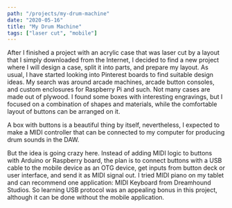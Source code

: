```yaml
---
path: "/projects/my-drum-machine"
date: "2020-05-16"
title: "My Drum Machine"
tags: ["laser cut", "mobile"]
---
```


After I finished a project with an acrylic case that was laser cut by a layout that I simply downloaded from the Internet, I decided to find a new project where I will design a case, split it into parts, and prepare my layout. As usual, I have started looking into Pinterest boards to find suitable design ideas. My search was around arcade machines, arcade button consoles, and custom enclosures for Raspberry Pi and such. Not many cases are made out of plywood. I found some boxes with interesting engravings, but I focused on a combination of shapes and materials, while the comfortable layout of buttons can be arranged on it.

A box with buttons is a beautiful thing by itself, nevertheless, I expected to make a MIDI controller that can be connected to my computer for producing drum sounds in the DAW. 

But the idea is going crazy here. Instead of adding MIDI logic to buttons with Arduino or Raspberry board, the plan is to connect buttons with a USB cable to the mobile device as an OTG device, get inputs from button deck or user interface, and send it as MIDI signal out. I tried MIDI piano on my tablet and can recommend one application: MIDI Keyboard from Dreamhound Studios. So learning USB protocol was an appealing bonus in this project, although it can be done without the mobile application.